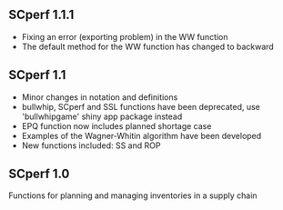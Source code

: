 ## SCperf 1.1.1
* Fixing an error (exporting problem) in the WW function
* The default method for the WW function has changed to backward 

## SCperf 1.1
* Minor changes in notation and definitions
* bullwhip, SCperf and SSL functions have been deprecated, use 'bullwhipgame' shiny app package instead
* EPQ function now includes planned shortage case
* Examples of the Wagner-Whitin algorithm have been developed
* New functions included: SS and ROP

## SCperf 1.0
Functions for planning and managing inventories in a supply chain
